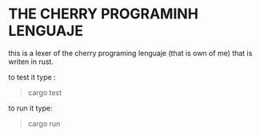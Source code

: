 #  THE CHERRY PROGRAMINH LENGUAJE

this is a lexer of the cherry programing lenguaje (that is own of me) that is writen in rust.

to test it type :

> cargo test

to run it type:

> cargo run